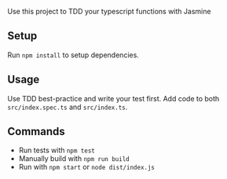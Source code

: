 Use this project to TDD your typescript functions with Jasmine

## Setup

Run `npm install` to setup dependencies.

## Usage

Use TDD best-practice and write your test first. Add code to both
`src/index.spec.ts` and `src/index.ts`.

## Commands

* Run tests with `npm test`
* Manually build with `npm run build`
* Run with `npm start` or `node dist/index.js`
